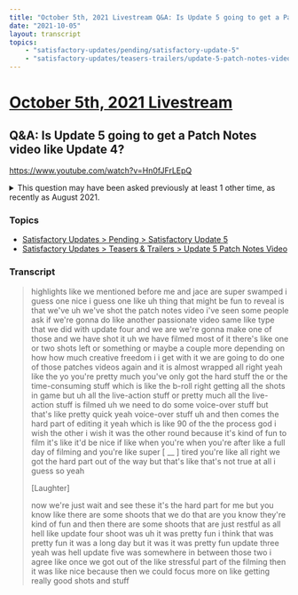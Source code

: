 ```yaml
---
title: "October 5th, 2021 Livestream Q&A: Is Update 5 going to get a Patch Notes video like Update 4?"
date: "2021-10-05"
layout: transcript
topics:
    - "satisfactory-updates/pending/satisfactory-update-5"
    - "satisfactory-updates/teasers-trailers/update-5-patch-notes-video"
---
```

# [October 5th, 2021 Livestream](../2021-10-05.md)
## Q&A: Is Update 5 going to get a Patch Notes video like Update 4?
https://www.youtube.com/watch?v=Hn0fJFrLEpQ
<details>
<summary>This question may have been asked previously at least 1 other time, as recently as August 2021.</summary>

* [August 31st, 2021 Livestream Q&A: Cinematic or Patch Notes video on release day?](./yt-zKa7fk6vqsQ.md) [https://www.youtube.com/watch?v=zKa7fk6vqsQ](https://www.youtube.com/watch?v=zKa7fk6vqsQ)
</details>


### Topics
* [Satisfactory Updates > Pending > Satisfactory Update 5](../topics/satisfactory-updates/pending/satisfactory-update-5.md)
* [Satisfactory Updates > Teasers & Trailers > Update 5 Patch Notes Video](../topics/satisfactory-updates/teasers-trailers/update-5-patch-notes-video.md)

### Transcript

> highlights like we mentioned before me and jace are super swamped i guess one nice i guess one like uh thing that might be fun to reveal is that we've uh we've shot the patch notes video i've seen some people ask if we're gonna do like another passionate video same like type that we did with update four and we are we're gonna make one of those and we have shot it uh we have filmed most of it there's like one or two shots left or something or maybe a couple more depending on how how much creative freedom i i get with it we are going to do one of those patches videos again and it is almost wrapped all right yeah like the yo you're pretty much you've only got the hard stuff the or the time-consuming stuff which is like the b-roll right getting all the shots in game but uh all the live-action stuff or pretty much all the live-action stuff is filmed uh we need to do some voice-over stuff but that's like pretty quick yeah voice-over stuff uh and then comes the hard part of editing it yeah which is like 90 of the the process god i wish the other i wish it was the other round because it's kind of fun to film it's like it'd be nice if like when you're when you're after like a full day of filming and you're like super [ __ ] tired you're like all right we got the hard part out of the way but that's like that's not true at all i guess so yeah
>
> [Laughter]
>
> now we're just wait and see these it's the hard part for me but you know like there are some shoots that we do that are you know they're kind of fun and then there are some shoots that are just restful as all hell like update four shoot was uh it was pretty fun i think that was pretty fun it was a long day but it was it was pretty fun update three yeah was hell update five was somewhere in between those two i agree like once we got out of the like stressful part of the filming then it was like nice because then we could focus more on like getting really good shots and stuff
